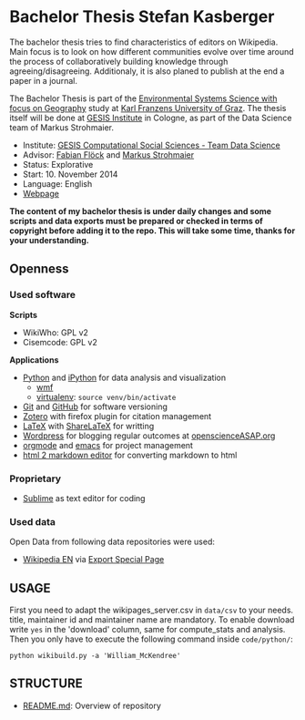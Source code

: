 Bachelor Thesis Stefan Kasberger
==============================

The bachelor thesis tries to find characteristics of editors on Wikipedia. Main focus is to look on how different communities evolve over time around the process of collaboratively building knowledge through agreeing/disagreeing. Additionaly, it is also planed to publish at the end a paper in a journal.

The Bachelor Thesis is part of the [Environmental Systems Science with focus on Geography](http://umweltsystemwissenschaften.uni-graz.at/) study at [Karl Franzens University of Graz](http://uni-graz.at/). The thesis itself will be done at [GESIS Institute](http://www.gesis.org/) in Cologne, as part of the Data Science team of Markus Strohmaier. 

- Institute: [GESIS Computational Social Sciences - Team Data Science](http://www.gesis.org/en/institute/gesis-scientific-departments/computational-social-science/)
- Advisor: [Fabian Flöck](https://twitter.com/ffloeck) and [Markus Strohmaier](http://twitter.com/mstrohm)
- Status: Explorative
- Start: 10. November 2014
- Language: English
- [Webpage](http://openscienceasap.org/research/bachelor-thesis-stefan-kasberger) 

**The content of my bachelor thesis is under daily changes and some scripts and data exports must be prepared or checked in terms of copyright before adding it to the repo. This will take some time, thanks for your understanding.**

## Openness
### Used software
**Scripts**
- WikiWho: GPL v2
- Cisemcode: GPL v2

**Applications**
- [Python](https://www.python.org/) and [iPython](http://ipython.org/) for data analysis and visualization
	- [wmf]()
	- [virtualenv](https://virtualenv.pypa.io): ```source venv/bin/activate```
- [Git](http://git-scm.com/) and [GitHub](http://github.com/) for software versioning
- [Zotero](https://www.zotero.org/) with firefox plugin for citation management
- [LaTeX](http://www.latex-project.org/) with [ShareLaTeX](http://sharelatex.com/) for writting
- [Wordpress](https://wordpress.org/) for blogging regular outcomes at [openscienceASAP.org](http://openscienceasap.org)
- [orgmode](http://orgmode.org/) and [emacs](http://www.gnu.org/software/emacs/) for project management
- [html 2 markdown editor](http://dillinger.io/) for converting markdown to html

### Proprietary
- [Sublime](http://www.sublimetext.com/) as text editor for coding

### Used data
Open Data from following data repositories were used:
- [Wikipedia EN](https://en.wikipedia.org/wiki/Main_Page) via [Export Special Page](https://en.wikipedia.org/w/index.php?title=Special:Export)

## USAGE
First you need to adapt the wikipages_server.csv in ```data/csv``` to your needs. title, maintainer id and maintainer name are mandatory. To enable download write ```yes``` in the 'download' column, same for compute_stats and analysis. Then you only have to execute the following command inside ```code/python/```:
```
python wikibuild.py -a 'William_McKendree'

```

## STRUCTURE
- [README.md](README.md): Overview of repository

